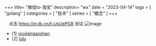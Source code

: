 +++
title= "微信to-淘宝"
description= "wx"
date = "2023-04-14"
tags = [
    "golang"
]
categories = [
  "技术"
]
series = [
  "概念"
]
+++

 &emsp;点击 https://m.tb.cn/h.UsUePG8 测试
  ![image](images/post/youjiangaoshan.webp)
  - [1] [youjiangaoshan](https://m.tb.cn/h.UsUePG8)
  - [2] [lulu](https://m.tb.cn/h.Utqatbu)
